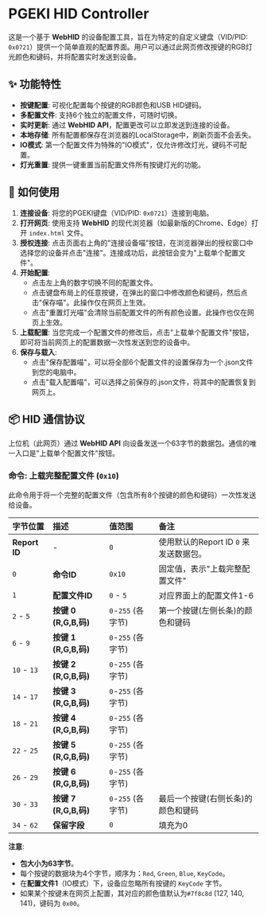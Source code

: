 # PGEKI HID Controller

这是一个基于 **WebHID** 的设备配置工具，旨在为特定的自定义键盘（VID/PID: `0x0721`）提供一个简单直观的配置界面。用户可以通过此网页修改按键的RGB灯光颜色和键码，并将配置实时发送到设备。

## ✨ 功能特性

- **按键配置**: 可视化配置每个按键的RGB颜色和USB HID键码。
- **多配置文件**: 支持6个独立的配置文件，可随时切换。
- **实时更新**: 通过 **WebHID API**，配置更改可以立即发送到连接的设备。
- **本地存储**: 所有配置都保存在浏览器的LocalStorage中，刷新页面不会丢失。
- **IO模式**: 第一个配置文件为特殊的"IO模式"，仅允许修改灯光，键码不可配置。
- **灯光重置**: 提供一键重置当前配置文件所有按键灯光的功能。

## 🚀 如何使用

1.  **连接设备**: 将您的PGEKI键盘（VID/PID: `0x0721`）连接到电脑。
2.  **打开网页**: 使用支持 **WebHID** 的现代浏览器（如最新版的Chrome、Edge）打开 `index.html` 文件。
3.  **授权连接**: 点击页面右上角的"连接设备喵"按钮，在浏览器弹出的授权窗口中选择您的设备并点击"连接"。连接成功后，此按钮会变为"上载单个配置文件"。
4.  **开始配置**:
    -   点击左上角的数字切换不同的配置文件。
    -   点击键盘布局上的任意按键，在弹出的窗口中修改颜色和键码，然后点击"保存喵"。此操作仅在网页上生效。
    -   点击"重置灯光喵"会清除当前配置文件的所有颜色设置。此操作也仅在网页上生效。
5.  **上载配置**: 当您完成一个配置文件的修改后，点击"上载单个配置文件"按钮，即可将当前网页上的配置数据一次性发送到您的设备中。
6.  **保存与载入**:
    -   点击"保存配置喵"，可以将全部6个配置文件的设置保存为一个.json文件到您的电脑中。
    -   点击"载入配置喵"，可以选择之前保存的.json文件，将其中的配置恢复到网页上。

## 📦 HID 通信协议

上位机（此网页）通过 **WebHID API** 向设备发送一个63字节的数据包。通信的唯一入口是"上载单个配置文件"按钮。

### 命令: 上载完整配置文件 (`0x10`)

此命令用于将一个完整的配置文件（包含所有8个按键的颜色和键码）一次性发送给设备。

| 字节位置   | 描述                 | 值范围                | 备注                                           |
| :--------- | :------------------- | :-------------------- | :--------------------------------------------- |
| **Report ID** | -                   | `0`                   | 使用默认的Report ID `0` 来发送数据包。         |
| `0`        | **命令ID**           | `0x10`                | 固定值，表示"上载完整配置文件"                 |
| `1`        | **配置文件ID**       | `0` - `5`             | 对应界面上的配置文件1-6                        |
| `2` - `5`  | **按键 0 (R,G,B,码)**| `0`-`255` (各字节)    | 第一个按键(左侧长条)的颜色和键码               |
| `6` - `9`  | **按键 1 (R,G,B,码)**| `0`-`255` (各字节)    |                                                |
| `10` - `13`| **按键 2 (R,G,B,码)**| `0`-`255` (各字节)    |                                                |
| `14` - `17`| **按键 3 (R,G,B,码)**| `0`-`255` (各字节)    |                                                |
| `18` - `21`| **按键 4 (R,G,B,码)**| `0`-`255` (各字节)    |                                                |
| `22` - `25`| **按键 5 (R,G,B,码)**| `0`-`255` (各字节)    |                                                |
| `26` - `29`| **按键 6 (R,G,B,码)**| `0`-`255` (各字节)    |                                                |
| `30` - `33`| **按键 7 (R,G,B,码)**| `0`-`255` (各字节)    | 最后一个按键(右侧长条)的颜色和键码             |
| `34` - `62`| **保留字段**         | `0`                   | 填充为0                                        |

**注意**:
- **包大小为63字节**。
- 每个按键的数据块为4个字节，顺序为：`Red`, `Green`, `Blue`, `KeyCode`。
- 在**配置文件1**（IO模式）下，设备应忽略所有按键的 `KeyCode` 字节。
- 如果某个按键未在网页上配置，其对应的颜色值默认为`#7f8c8d` (127, 140, 141)，键码为 `0x00`。